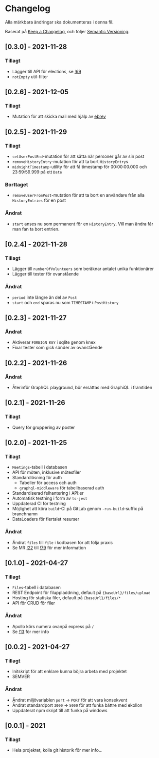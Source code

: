 # Changelog
Alla märkbara ändringar ska dokumenteras i denna fil.

Baserat på [Keep a Changelog](https://keepachangelog.com/en/1.0.0/),
och följer [Semantic Versioning](https://semver.org/spec/v2.0.0.html).

## [0.3.0] - 2021-11-28

### Tillagt
 - Lägger till API för elections, se [!69](https://gitlab.com/esektionen/projekt/ekorre/-/merge_requests/69)
 - `notEmpty` util-filter
 
## [0.2.6] - 2021-12-05

### Tillagt
- Mutation för att skicka mail med hjälp av [ebrev](https://gitlab.com/esektionen/projekt/ebrev)

## [0.2.5] - 2021-11-29

### Tillagt
- `setUserPostEnd`-mutation för att sätta när personer går av sin post
- `removeHistoryEntry`-mutation för att ta bort `HistoryEntry`s
- `midnightTimestamp`-utility för att få timestamp för 00:00:00.000 och 23:59:59.999 på ett `Date`

### Borttaget
- `removeUserFromPost`-mutation för att ta bort en användare från alla `HistoryEntries` för en post

### Ändrat
- `start` anses nu som permanent för en `HistoryEntry`. Vill man ändra får man fan ta bort entrien.

## [0.2.4]	- 2021-11-28

### Tillagt
- Lägger till `numberOfVolunteers` som beräknar antalet unika funktionärer
- Lägger till tester för ovanstående

### Ändrat
- `period` inte längre än del av `Post`
- `start` och `end` sparas nu som `TIMESTAMP` i `PostHistory`

## [0.2.3]	- 2021-11-27

### Ändrat
- Aktiverar `FOREIGN KEY` i sqlite genom knex
- Fixar tester som gick sönder av ovanstående

## [0.2.2]	- 2021-11-26

### Ändrat
- Återinför GraphQL playground, bör ersättas med GraphiQL i framtiden

## [0.2.1]	- 2021-11-26

### Tillagt
- Query för gruppering av poster

## [0.2.0] - 2021-11-25

### Tillagt
 - `Meetings`-tabell i databasen
 - API för möten, inklusive mötesfiler
 - Standardlösning för auth
    - Tabeller för access och auth
    - `graphql-middleware` för tabellbaserad auth
 - Standardiserad felhantering i API:er
 - Automatisk testning i form av `ts-jest`
 - Uppdaterad CI för testning
 - Möjlighet att köra `build`-CI på GitLab genom `-run-build`-suffix på branchnamn
 - DataLoaders för flertalet resurser

 ### Ändrat
  - Ändrat `files` till `file` i kodbasen för att följa praxis
  - Se MR [!22](https://gitlab.com/esektionen/projekt/ekorre/-/merge_requests/22) till [!79](https://gitlab.com/esektionen/projekt/ekorre/-/merge_requests/79) för mer information


## [0.1.0] - 2021-04-27

### Tillagt
 - `Files`-tabell i databasen
 - REST Endpoint för filuppladdning, default på `{baseUrl}/files/upload`
 - Hosting för statiska filer, default på `{baseUrl}/files/*`
 - API för CRUD för filer

### Ändrat
 - Apollo körs numera ovanpå express på `/`
 - Se [!13](https://gitlab.com/esektionen/projekt/ekorre/-/merge_requests/13/) för mer info

## [0.0.2] - 2021-04-27
### Tillagt
 - Initskript för att enklare kunna böjra arbeta med projektet
 - SEMVER

### Ändrat
 - Ändrat miljövariablen `port` -> `PORT` för att vara konsekvent
 - Ändrat standardport `3000` -> `5000` för att funka bättre med ekollon
 - Uppdaterat npm skript till att funka på windows

## [0.0.1] - 2021
### Tillagt
 - Hela projektet, kolla git historik för mer info...
